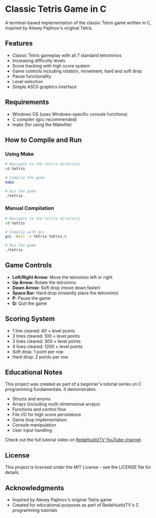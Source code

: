 # Classic Tetris Game in C

A terminal-based implementation of the classic Tetris game written in C, inspired by Alexey Pajitnov's original Tetris.



## Features

- Classic Tetris gameplay with all 7 standard tetrominos
- Increasing difficulty levels
- Score tracking with high score system
- Game controls including rotation, movement, hard and soft drop
- Pause functionality
- Level selection
- Simple ASCII graphics interface

## Requirements

- Windows OS (uses Windows-specific console functions)
- C compiler (gcc recommended)
- make (for using the Makefile)

## How to Compile and Run

### Using Make

```bash
# Navigate to the tetris directory
cd tetris

# Compile the game
make

# Run the game
./tetris
```

### Manual Compilation

```bash
# Navigate to the tetris directory
cd tetris

# Compile with gcc
gcc -Wall -o tetris tetris.c

# Run the game
./tetris
```

## Game Controls

- **Left/Right Arrow:** Move the tetromino left or right
- **Up Arrow:** Rotate the tetromino
- **Down Arrow:** Soft drop (move down faster)
- **Space Bar:** Hard drop (instantly place the tetromino)
- **P:** Pause the game
- **Q:** Quit the game

## Scoring System

- 1 line cleared: 40 × level points
- 2 lines cleared: 100 × level points
- 3 lines cleared: 300 × level points
- 4 lines cleared: 1200 × level points
- Soft drop: 1 point per row
- Hard drop: 2 points per row

## Educational Notes

This project was created as part of a beginner's tutorial series on C programming fundamentals. It demonstrates:

- Structs and enums
- Arrays (including multi-dimensional arrays)
- Functions and control flow
- File I/O for high score persistence
- Game loop implementation
- Console manipulation
- User input handling

Check out the full tutorial video on [RedaHustlzTV YouTube channel](https://www.youtube.com/c/RedaHustlzTV).

## License

This project is licensed under the MIT License - see the LICENSE file for details.

## Acknowledgments

- Inspired by Alexey Pajitnov's original Tetris game
- Created for educational purposes as part of RedaHustlzTV's C programming tutorials